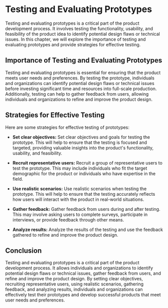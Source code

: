 Testing and Evaluating Prototypes
===================================================================

Testing and evaluating prototypes is a critical part of the product development process. It involves testing the functionality, usability, and feasibility of the product idea to identify potential design flaws or technical issues. In this chapter, we will explore the importance of testing and evaluating prototypes and provide strategies for effective testing.

Importance of Testing and Evaluating Prototypes
-----------------------------------------------

Testing and evaluating prototypes is essential for ensuring that the product meets user needs and preferences. By testing the prototype, individuals and organizations can identify potential design flaws or technical issues before investing significant time and resources into full-scale production. Additionally, testing can help to gather feedback from users, allowing individuals and organizations to refine and improve the product design.

Strategies for Effective Testing
--------------------------------

Here are some strategies for effective testing of prototypes:

* **Set clear objectives:** Set clear objectives and goals for testing the prototype. This will help to ensure that the testing is focused and targeted, providing valuable insights into the product's functionality, usability, and feasibility.

* **Recruit representative users:** Recruit a group of representative users to test the prototype. This may include individuals who fit the target demographic for the product or individuals who have expertise in the field.

* **Use realistic scenarios:** Use realistic scenarios when testing the prototype. This will help to ensure that the testing accurately reflects how users will interact with the product in real-world situations.

* **Gather feedback:** Gather feedback from users during and after testing. This may involve asking users to complete surveys, participate in interviews, or provide feedback through other means.

* **Analyze results:** Analyze the results of the testing and use the feedback gathered to refine and improve the product design.

Conclusion
----------

Testing and evaluating prototypes is a critical part of the product development process. It allows individuals and organizations to identify potential design flaws or technical issues, gather feedback from users, and refine and improve the product design. By setting clear objectives, recruiting representative users, using realistic scenarios, gathering feedback, and analyzing results, individuals and organizations can effectively test their prototypes and develop successful products that meet user needs and preferences.

